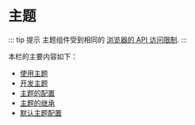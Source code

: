 # 主题

::: tip 提示
主题组件受到相同的 [浏览器的 API 访问限制](../guide/using-vue.md#浏览器的API访问限制).
:::

本栏的主要内容如下：

- [使用主题](./using-a-theme.md)
- [开发主题](./writing-a-theme.md)
- [主题的配置](./option-api.md)
- [主题的继承](./inheritance.md)
- [默认主题配置](./default-theme-config.md)
